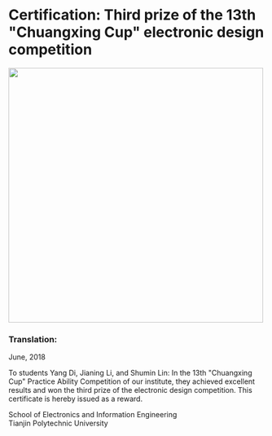 # Certification:  Third prize of the 13th "Chuangxing Cup" electronic design competition

<img src="https://github.com/Ericdiii/PhD-Application/blob/main/image/Chuangxing_Cup.jpg" height="500"/> 


### Translation:


June, 2018

To students Yang Di, Jianing Li, and Shumin Lin:
In the 13th "Chuangxing Cup" Practice Ability Competition of our institute, they achieved excellent results and won the third prize of the electronic design competition. This certificate is hereby issued as a reward.

School of Electronics and Information Engineering</br>
Tianjin Polytechnic University
